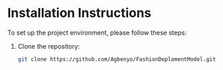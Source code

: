 # Installation Instructions

To set up the project environment, please follow these steps:

1. Clone the repository:
   ```bash
   git clone https://github.com/Agbenyo/FashionDeplomentModel.git
   
